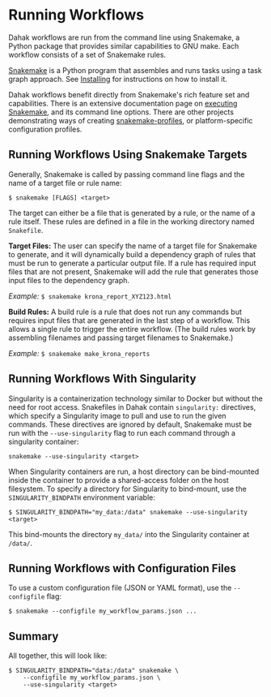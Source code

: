# Running Workflows

Dahak workflows are run from the command line using Snakemake, a Python package
that provides similar capabilities to GNU make. Each workflow consists of a set
of Snakemake rules.

[Snakemake](https://snakemake.readthedocs.io/) is a Python program that assembles and
runs tasks using a task graph approach. See [Installing](installing.md) for
instructions on how to install it. 

Dahak workflows benefit directly from Snakemake's rich feature set and capabilities.
There is an extensive documentation page on [executing Snakemake](https://snakemake.readthedocs.io/en/stable/executable.html),
and its command line options. There are other projects demonstrating ways of creating 
[snakemake-profiles](https://github.com/snakemake-profiles/doc), or platform-specific
configuration profiles.


## Running Workflows Using Snakemake Targets

Generally, Snakemake is called by passing command line flags and the name of a
target file or rule name:

```
$ snakemake [FLAGS] <target>
```

The target can either be a file that is generated by a rule, or the name of a
rule itself. These rules are defined in a file in the working directory named
`Snakefile`.

**Target Files:** The user can specify the name of a target file for Snakemake
to generate, and it will dynamically build a dependency graph of rules that must
be run to generate a particular output file. If a rule has required input files
that are not present, Snakemake will add the rule that generates those input
files to the dependency graph.

_Example:_ `$ snakemake krona_report_XYZ123.html`

**Build Rules:** A build rule is a rule that does not run any commands but
requires input files that are generated in the last step of a workflow. This
allows a single rule to trigger the entire workflow. (The build rules work by
assembling filenames and passing target filenames to Snakemake.)

_Example:_ `$ snakemake make_krona_reports`


## Running Workflows With Singularity

Singularity is a containerization technology similar to Docker but without the
need for root access. Snakefiles in Dahak contain `singularity:` directives,
which specify a Singularity image to pull and use to run the given commands.
These directives are ignored by default, Snakemake must be run with the
`--use-singularity` flag to run each command through a singularity container:

```
snakemake --use-singularity <target>
```

When Singularity containers are run, a host directory can be bind-mounted
inside the container to provide a shared-access folder on the host filesystem.
To specify a directory for Singularity to bind-mount, use the
`SINGULARITY_BINDPATH` environment variable:

```
$ SINGULARITY_BINDPATH="my_data:/data" snakemake --use-singularity <target>
```

This bind-mounts the directory `my_data/` into the Singularity container at `/data/`.


## Running Workflows with Configuration Files

To use a custom configuration file (JSON or YAML format), use the
`--configfile` flag:

```
$ snakemake --configfile my_workflow_params.json ...
```


## Summary

All together, this will look like:

```
$ SINGULARITY_BINDPATH="data:/data" snakemake \
    --configfile my_workflow_params.json \
    --use-singularity <target>
``` 

